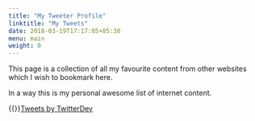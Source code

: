 ```yaml
---
title: "My Tweeter Profile"
linktitle: "My Tweets"
date: 2018-03-19T17:17:05+05:30
menu: main
weight: 0
---
```


This page is a collection of all my favourite content from other websites which I wish to bookmark here.

In a way this is my personal awesome list of internet content.

{{}}<a class="twitter-timeline" data-width="400" data-theme="light" data-link-color="#FAB81E" href="https://twitter.com/vibhas77?ref_src=twsrc%5Etfw" target="_blank" >Tweets by TwitterDev</a> <script async src="https://platform.twitter.com/widgets.js" charset="utf-8"></script>
